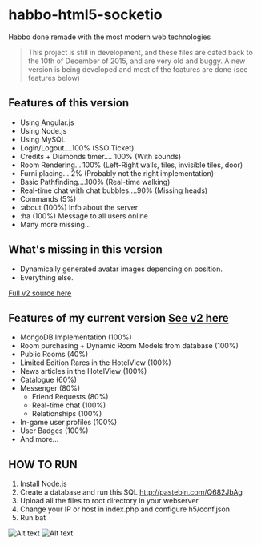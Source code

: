 # habbo-html5-socketio
Habbo done remade with the most modern web technologies

> This project is still in development, and these files are dated back to the 10th of December of 2015, and are very old and buggy. A new version is being developed and most of the features are done (see features below)

Features of this version
--------
* Using Angular.js
* Using Node.js
* Using MySQL
* Login/Logout....100% (SSO Ticket)
* Credits + Diamonds timer.... 100% (With sounds)
* Room Rendering....100% (Left-Right walls, tiles, invisible tiles, door)
* Furni placing....2% (Probably not the right implementation)
* Basic Pathfinding....100% (Real-time walking)
* Real-time chat with chat bubbles....90% (Missing heads)
* Commands (5%)
 * :about (100%) Info about the server
 * :ha (100%) Message to all users online
 * Many more missing...

What's missing in this version
----------
* Dynamically generated avatar images depending on position.
* Everything else.

[Full v2 source here](https://github.com/PoliticallyCorrect/habbo-html5-socketio-v2)

Features of my current version [See v2 here](https://github.com/PoliticallyCorrect/habbo-html5-socketio-v2)
----------
* MongoDB Implementation (100%)
* Room purchasing + Dynamic Room Models from database (100%)
* Public Rooms (40%)
* Limited Edition Rares in the HotelView (100%)
* News articles in the HotelView (100%)
* Catalogue (60%)
* Messenger (80%)
  * Friend Requests (80%)
  * Real-time chat (100%)
  * Relationships (100%)
* In-game user profiles (100%)
* User Badges (100%)
* And more...

HOW TO RUN
----------
1. Install Node.js
2. Create a database and run this SQL http://pastebin.com/Q682JbAg
3. Upload all the files to root directory in your webserver
4. Change your IP or host in index.php and configure h5/conf.json
5. Run.bat

![Alt text](http://i.imgur.com/QyRYEsx.png "In game shot")
![Alt text](http://i.imgur.com/WN6DczI.png "In game shot")
